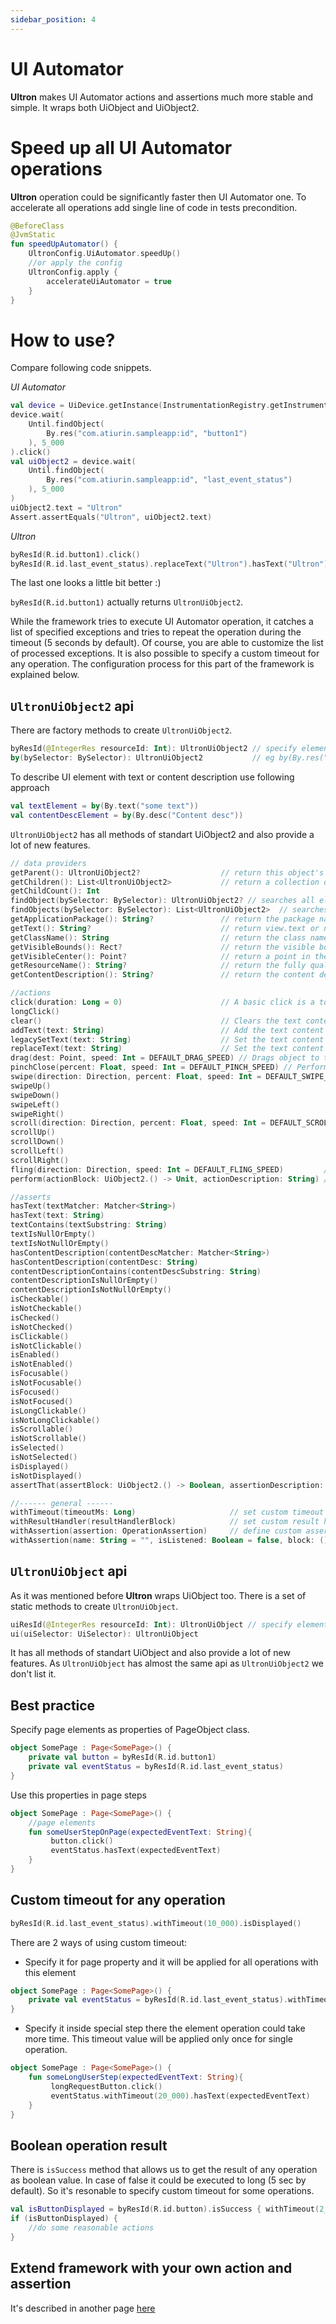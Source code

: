 ```yaml
---
sidebar_position: 4
---
```


# UI Automator 

**Ultron** makes UI Automator actions and assertions much more stable and simple. It wraps both UiObject and UiObject2.

# Speed up all UI Automator operations

**Ultron** operation could be significantly faster then UI Automator one. To accelerate all operations add single line of code in tests precondition.

```kotlin
@BeforeClass
@JvmStatic
fun speedUpAutomator() {
    UltronConfig.UiAutomator.speedUp()
    //or apply the config
    UltronConfig.apply {
        accelerateUiAutomator = true
    }
}
```

# How to use?

Compare following code snippets.

_UI Automator_

```kotlin
val device = UiDevice.getInstance(InstrumentationRegistry.getInstrumentation())
device.wait(
    Until.findObject(
        By.res("com.atiurin.sampleapp:id", "button1")
    ), 5_000
).click()
val uiObject2 = device.wait(
    Until.findObject(
        By.res("com.atiurin.sampleapp:id", "last_event_status")
    ), 5_000
)
uiObject2.text = "Ultron"
Assert.assertEquals("Ultron", uiObject2.text)
```
_Ultron_

```kotlin
byResId(R.id.button1).click()
byResId(R.id.last_event_status).replaceText("Ultron").hasText("Ultron")
```

The last one looks a little bit better :)

`byResId(R.id.button1)` actually returns `UltronUiObject2`.

While the framework tries to execute UI Automator operation, it catches a list of specified exceptions and tries to repeat the operation during the timeout (5 seconds by default). Of course, you are able to customize the list of processed exceptions. It is also possible to specify a custom timeout for any operation. The configuration process for this part of the framework is explained below.

## `UltronUiObject2` api

There are factory methods to create `UltronUiObject2`.

```kotlin
byResId(@IntegerRes resourceId: Int): UltronUiObject2 // specify element with target application resourceId
by(bySelector: BySelector): UltronUiObject2           // eg by(By.res("com.android.camera2","shutter_button"))
```

To describe UI element with text or content description use following approach

```kotlin
val textElement = by(By.text("some text"))
val contentDescElement = by(By.desc("Content desc"))
```

`UltronUiObject2` has all methods of standart UiObject2 and also provide a lot of new features.

```kotlin
// data providers
getParent(): UltronUiObject2?                  // return this object's parent, or null if it has no parent
getChildren(): List<UltronUiObject2>           // return a collection of the child elements directly under this object. Empty list if no child exist
getChildCount(): Int
findObject(bySelector: BySelector): UltronUiObject2? // searches all elements under this object and returns the first object to match the criteria
findObjects(bySelector: BySelector): List<UltronUiObject2>  // searches all elements under this object and returns all objects that match the criteria
getApplicationPackage(): String?               // return the package name of the app that this object belongs to
getText(): String?                             // return view.text or null if view has no text
getClassName(): String                         // return the class name of the view represented by this object
getVisibleBounds(): Rect?                      // return the visible bounds of this object in screen coordinates
getVisibleCenter(): Point?                     // return a point in the center of the visible bounds of this object
getResourceName(): String?                     // return the fully qualified resource name for this object's id
getContentDescription(): String?               // return the content description for this object

//actions
click(duration: Long = 0)                      // A basic click is a touch down and touch up over the same point with no delay.
longClick()
clear()                                        // Clears the text content if object is an editable field
addText(text: String)                          // Add the text content if object is an editable field
legacySetText(text: String)                    // Set the text content by sending individual key codes
replaceText(text: String)                      // Set the text content if object is an editable field
drag(dest: Point, speed: Int = DEFAULT_DRAG_SPEED) // Drags object to the specified location
pinchClose(percent: Float, speed: Int = DEFAULT_PINCH_SPEED) // Performs a pinch close gesture on this object
swipe(direction: Direction, percent: Float, speed: Int = DEFAULT_SWIPE_SPEED) // Performs a swipe gesture on this object
swipeUp()
swipeDown()
swipeLeft()
swipeRight()
scroll(direction: Direction, percent: Float, speed: Int = DEFAULT_SCROLL_SPEED) // Performs a scroll gesture on this object
scrollUp()
scrollDown()
scrollLeft()
scrollRight()
fling(direction: Direction, speed: Int = DEFAULT_FLING_SPEED)         // Performs a fling gesture on this object
perform(actionBlock: UiObject2.() -> Unit, actionDescription: String) // custom action on UiObject2

//asserts
hasText(textMatcher: Matcher<String>)
hasText(text: String)
textContains(textSubstring: String)
textIsNullOrEmpty()
textIsNotNullOrEmpty()
hasContentDescription(contentDescMatcher: Matcher<String>)
hasContentDescription(contentDesc: String)
contentDescriptionContains(contentDescSubstring: String)
contentDescriptionIsNullOrEmpty()
contentDescriptionIsNotNullOrEmpty()
isCheckable()
isNotCheckable()
isChecked()
isNotChecked()
isClickable()
isNotClickable()
isEnabled()
isNotEnabled()
isFocusable()
isNotFocusable()
isFocused()
isNotFocused()
isLongClickable()
isNotLongClickable()
isScrollable()
isNotScrollable()
isSelected()
isNotSelected()
isDisplayed()
isNotDisplayed()
assertThat(assertBlock: UiObject2.() -> Boolean, assertionDescription: String) // custom assertion of UiObject2

//------ general ------ 
withTimeout(timeoutMs: Long)                     // set custom timeout for operations
withResultHandler(resultHandlerBlock)            // set custom result handler and process operation result 
withAssertion(assertion: OperationAssertion)     // define custom assertion of action success
withAssertion(name: String = "", isListened: Boolean = false, block: () -> Unit)
```

## `UltronUiObject` api

As it was mentioned before **Ultron** wraps UiObject too. There is a set of static methods to create `UltronUiObject`.

```kotlin
uiResId(@IntegerRes resourceId: Int): UltronUiObject // specify element with target application resourceId
ui(uiSelector: UiSelector): UltronUiObject
```

It has all methods of standart UiObject and also provide a lot of new features. As `UltronUiObject` has almost the same api as `UltronUiObject2` we don't list it.

## Best practice

Specify page elements as properties of PageObject class.

```kotlin
object SomePage : Page<SomePage>() {
    private val button = byResId(R.id.button1)
    private val eventStatus = byResId(R.id.last_event_status)
}
```

Use this properties in page steps
```kotlin
object SomePage : Page<SomePage>() {
    //page elements
    fun someUserStepOnPage(expectedEventText: String){
         button.click()
         eventStatus.hasText(expectedEventText)
    }
}
```
## Custom timeout for any operation

```kotlin
byResId(R.id.last_event_status).withTimeout(10_000).isDisplayed()
```
There are 2 ways of using custom timeout:
- Specify it for page property and it will be applied for all operations with this element
```kotlin
object SomePage : Page<SomePage>() {
    private val eventStatus = byResId(R.id.last_event_status).withTimeout(10_000)
}
```
- Specify it inside special step there the element operation could take more time. This timeout value will be applied only once for single operation.
```kotlin
object SomePage : Page<SomePage>() {
    fun someLongUserStep(expectedEventText: String){
         longRequestButton.click()
         eventStatus.withTimeout(20_000).hasText(expectedEventText)
    }
}
```
## Boolean operation result

There is `isSuccess` method that allows us to get the result of any operation as boolean value. In case of false it could be executed to long (5 sec by default). So it's resonable to specify custom timeout for some operations.

```kotlin
val isButtonDisplayed = byResId(R.id.button).isSuccess { withTimeout(2_000).isDisplayed() }
if (isButtonDisplayed) {
    //do some reasonable actions
}
```

## Extend framework with your own action and assertion

It's described in another page [here](../common/extension.md#ui-automator)
